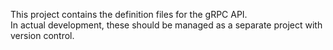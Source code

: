 This project contains the definition files for the gRPC API.  
In actual development, these should be managed as a separate project with version control.

